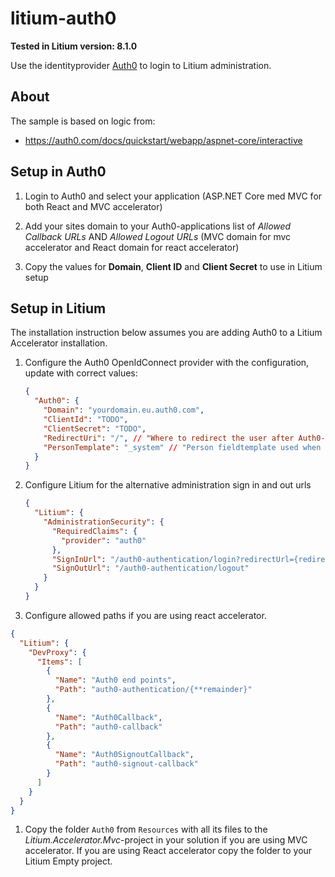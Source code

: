 # litium-auth0

**Tested in Litium version: 8.1.0**

Use the identityprovider [Auth0](https://auth0.com/) to login to Litium administration.

## About

The sample is based on logic from:

- https://auth0.com/docs/quickstart/webapp/aspnet-core/interactive

## Setup in Auth0

1. Login to Auth0 and select your application (ASP.NET Core med MVC for both React and MVC accelerator)

1. Add your sites domain to your Auth0-applications list of _Allowed Callback URLs_ AND _Allowed Logout URLs_ (MVC domain for mvc accelerator and React domain for react accelerator)

1. Copy the values for **Domain**, **Client ID** and **Client Secret** to use in Litium setup

## Setup in Litium

The installation instruction below assumes you are adding Auth0 to a Litium Accelerator installation.

1. Configure the Auth0 OpenIdConnect provider with the configuration, update with correct values:

   ```json
   {
     "Auth0": {
       "Domain": "yourdomain.eu.auth0.com",
       "ClientId": "TODO",
       "ClientSecret": "TODO",
       "RedirectUri": "/", // "Where to redirect the user after Auth0-logout, if you are using domain with prefixes logout redirect end up to the domain without prefix"
       "PersonTemplate": "_system" // "Person fieldtemplate used when creating new persons upon first login"
     }
   }
   ```

1. Configure Litium for the alternative administration sign in and out urls

   ```json
   {
     "Litium": {
       "AdministrationSecurity": {
         "RequiredClaims": {
           "provider": "auth0"
         },
         "SignInUrl": "/auth0-authentication/login?redirectUrl={redirect_url}",
         "SignOutUrl": "/auth0-authentication/logout"
       }
     }
   }
   ```

1. Configure allowed paths if you are using react accelerator.

```json
{
  "Litium": {
    "DevProxy": {
      "Items": [
        {
          "Name": "Auth0 end points",
          "Path": "auth0-authentication/{**remainder}"
        },
        {
          "Name": "Auth0Callback",
          "Path": "auth0-callback"
        },
        {
          "Name": "Auth0SignoutCallback",
          "Path": "auth0-signout-callback"
        }
      ]
    }
  }
}
```

1. Copy the folder `Auth0` from `Resources` with all its files to the _Litium.Accelerator.Mvc_-project in your solution if you are using MVC accelerator. If you are using React accelerator copy the folder to your Litium Empty project.

